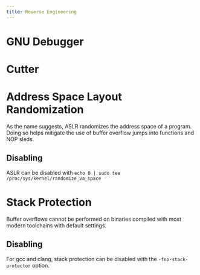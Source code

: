 ```yaml
---
title: Reverse Engineering
---
```


# GNU Debugger

# Cutter


# Address Space Layout Randomization

As the name suggests, ASLR randomizes the address space of a
program. Doing so helps mitigate the use of buffer overflow
jumps into functions and NOP sleds.

## Disabling

ASLR can be disabled with `echo 0 | sudo tee /proc/sys/kernel/randomize_va_space`


# Stack Protection

Buffer overflows cannot be performed on binaries compiled
with most modern toolchains with default settings.

## Disabling

For gcc and clang, stack protection can be disabled with the
`-fno-stack-protector` option.
